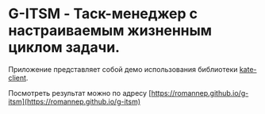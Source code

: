 # G-ITSM - Таск-менеджер с настраиваемым жизненным циклом задачи.

Приложение представляет собой демо использования библиотеки [kate-client](https://github.com/romannep/kate-client). 

Посмотреть результат можно по адресу [https://romannep.github.io/g-itsm](https://romannep.github.io/g-itsm)


